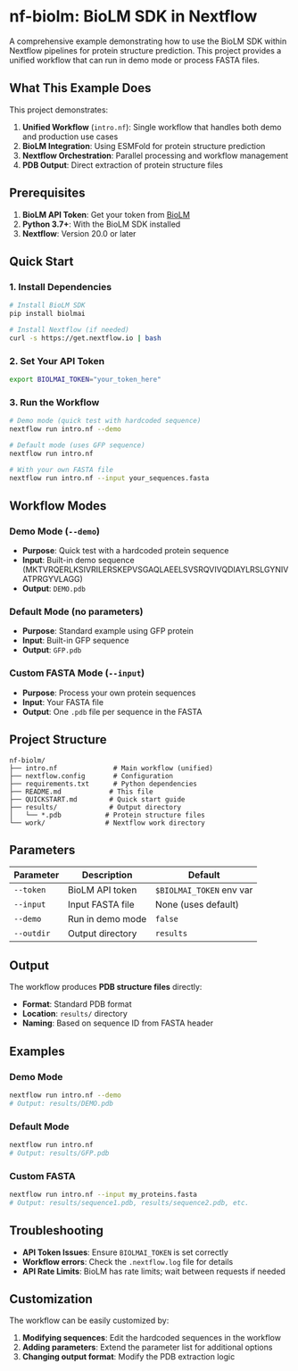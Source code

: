 # nf-biolm: BioLM SDK in Nextflow

A comprehensive example demonstrating how to use the BioLM SDK within Nextflow pipelines for protein structure prediction. This project provides a unified workflow that can run in demo mode or process FASTA files.

## What This Example Does

This project demonstrates:
1. **Unified Workflow** (`intro.nf`): Single workflow that handles both demo and production use cases
2. **BioLM Integration**: Using ESMFold for protein structure prediction
3. **Nextflow Orchestration**: Parallel processing and workflow management
4. **PDB Output**: Direct extraction of protein structure files

## Prerequisites

1. **BioLM API Token**: Get your token from [BioLM](https://biolm.ai/)
2. **Python 3.7+**: With the BioLM SDK installed
3. **Nextflow**: Version 20.0 or later

## Quick Start

### 1. Install Dependencies

```bash
# Install BioLM SDK
pip install biolmai

# Install Nextflow (if needed)
curl -s https://get.nextflow.io | bash
```

### 2. Set Your API Token

```bash
export BIOLMAI_TOKEN="your_token_here"
```

### 3. Run the Workflow

```bash
# Demo mode (quick test with hardcoded sequence)
nextflow run intro.nf --demo

# Default mode (uses GFP sequence)
nextflow run intro.nf

# With your own FASTA file
nextflow run intro.nf --input your_sequences.fasta
```

## Workflow Modes

### Demo Mode (`--demo`)
- **Purpose**: Quick test with a hardcoded protein sequence
- **Input**: Built-in demo sequence (MKTVRQERLKSIVRILERSKEPVSGAQLAEELSVSRQVIVQDIAYLRSLGYNIVATPRGYVLAGG)
- **Output**: `DEMO.pdb`

### Default Mode (no parameters)
- **Purpose**: Standard example using GFP protein
- **Input**: Built-in GFP sequence
- **Output**: `GFP.pdb`

### Custom FASTA Mode (`--input`)
- **Purpose**: Process your own protein sequences
- **Input**: Your FASTA file
- **Output**: One `.pdb` file per sequence in the FASTA

## Project Structure

```
nf-biolm/
├── intro.nf              # Main workflow (unified)
├── nextflow.config       # Configuration
├── requirements.txt      # Python dependencies
├── README.md            # This file
├── QUICKSTART.md        # Quick start guide
├── results/             # Output directory
│   └── *.pdb           # Protein structure files
└── work/               # Nextflow work directory
```

## Parameters

| Parameter | Description | Default |
|-----------|-------------|---------|
| `--token` | BioLM API token | `$BIOLMAI_TOKEN` env var |
| `--input` | Input FASTA file | None (uses default) |
| `--demo` | Run in demo mode | `false` |
| `--outdir` | Output directory | `results` |

## Output

The workflow produces **PDB structure files** directly:
- **Format**: Standard PDB format
- **Location**: `results/` directory
- **Naming**: Based on sequence ID from FASTA header

## Examples

### Demo Mode
```bash
nextflow run intro.nf --demo
# Output: results/DEMO.pdb
```

### Default Mode
```bash
nextflow run intro.nf
# Output: results/GFP.pdb
```

### Custom FASTA
```bash
nextflow run intro.nf --input my_proteins.fasta
# Output: results/sequence1.pdb, results/sequence2.pdb, etc.
```

## Troubleshooting

- **API Token Issues**: Ensure `BIOLMAI_TOKEN` is set correctly
- **Workflow errors**: Check the `.nextflow.log` file for details
- **API Rate Limits**: BioLM has rate limits; wait between requests if needed

## Customization

The workflow can be easily customized by:
1. **Modifying sequences**: Edit the hardcoded sequences in the workflow
2. **Adding parameters**: Extend the parameter list for additional options
3. **Changing output format**: Modify the PDB extraction logic
